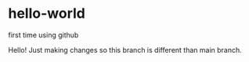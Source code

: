 # hello-world
first time using github

Hello!
Just making changes so this branch is different than main branch.
